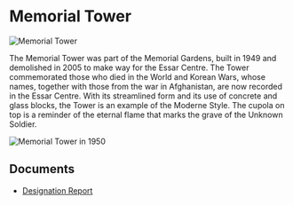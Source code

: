# Memorial Tower

![Memorial Tower](images/memorial-tower.png)

The Memorial Tower was part of the Memorial Gardens, built in 1949 and demolished in 2005 to make way for the Essar Centre. The Tower commemorated those who died in the World and Korean Wars, whose names, together with those from the war in Afghanistan, are now recorded in the Essar Centre. With its streamlined form and its use of concrete and glass blocks, the Tower is an example of the Moderne Style. The cupola on top is a reminder of the eternal flame that marks the grave of the Unknown Soldier.

![Memorial Tower in 1950](images/memorial-tower-1950.jpg)

## Documents

-   [Designation Report](documents/memorial-tower-designation.pdf)
